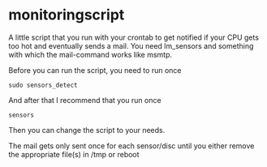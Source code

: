 # monitoringscript

A little script that you run with your crontab to get notified if your CPU gets too hot and eventually sends a mail.
You need lm_sensors and something with which the mail-command works like msmtp.

Before you can run the script, you need to run once

`sudo sensors_detect`

And after that I recommend that you run once

`sensors`

Then you can change the script to your needs.

The mail gets only sent once for each sensor/disc until you either remove the appropriate file(s) in /tmp or reboot
